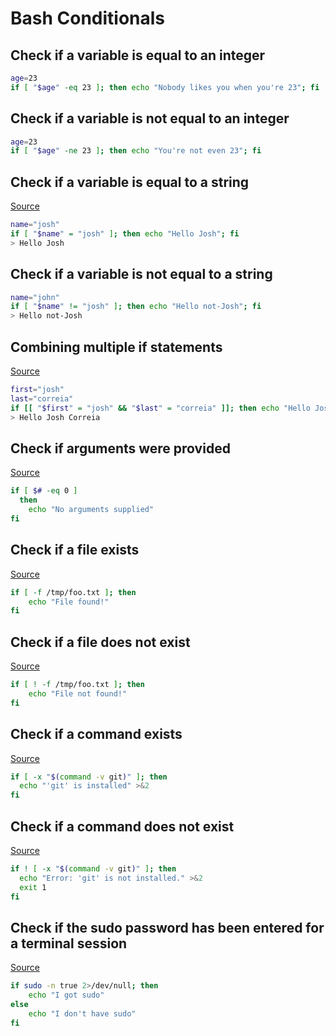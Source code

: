 # Bash Conditionals

## Check if a variable is equal to an integer
``` bash
age=23
if [ "$age" -eq 23 ]; then echo "Nobody likes you when you're 23"; fi
```

## Check if a variable is not equal to an integer
``` bash
age=23
if [ "$age" -ne 23 ]; then echo "You're not even 23"; fi
```

## Check if a variable is equal to a string
[Source](https://stackoverflow.com/a/2237103)
``` bash
name="josh"
if [ "$name" = "josh" ]; then echo "Hello Josh"; fi
> Hello Josh
```

## Check if a variable is not equal to a string
``` bash
name="john"
if [ "$name" != "josh" ]; then echo "Hello not-Josh"; fi
> Hello not-Josh
```

## Combining multiple if statements
[Source](https://stackoverflow.com/a/23543261)
``` bash
first="josh"
last="correia"
if [[ "$first" = "josh" && "$last" = "correia" ]]; then echo "Hello Josh Correia"; fi
> Hello Josh Correia
```

## Check if arguments were provided
[Source](https://stackoverflow.com/a/6482403)
``` bash
if [ $# -eq 0 ]
  then
    echo "No arguments supplied"
fi
```

## Check if a file exists
[Source](https://stackoverflow.com/a/638980)
``` bash
if [ -f /tmp/foo.txt ]; then
    echo "File found!"
fi
```

## Check if a file does not exist
[Source](https://stackoverflow.com/a/638980)
``` bash
if [ ! -f /tmp/foo.txt ]; then
    echo "File not found!"
fi
```

## Check if a command exists
[Source](https://stackoverflow.com/a/26759734)
``` bash
if [ -x "$(command -v git)" ]; then
  echo "'git' is installed" >&2
fi
```

## Check if a command does not exist
[Source](https://stackoverflow.com/a/26759734)
``` bash
if ! [ -x "$(command -v git)" ]; then
  echo "Error: 'git' is not installed." >&2
  exit 1
fi
```

## Check if the sudo password has been entered for a terminal session
[Source](https://askubuntu.com/a/357222)
``` bash
if sudo -n true 2>/dev/null; then 
    echo "I got sudo"
else
    echo "I don't have sudo"
fi
```

